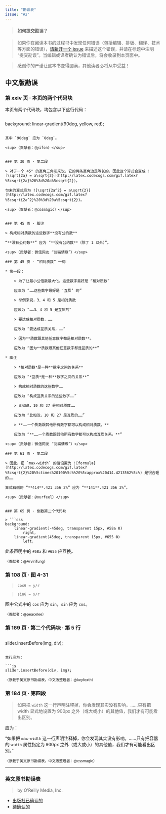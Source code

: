 ```yaml
---
title: "勘误表"
issue: "#2"
---
```


> #### 如何提交勘误？ <a name="how-to">&nbsp;</a>

> 如果你在阅读本书的过程书中发现任何错误（包括编辑、排版、翻译、技术等方面的错误），[请新开一个 issue](https://github.com/cssmagic/CSS-Secrets/issues/new) 来描述这个错误，并请在标题中注明 “提交勘误”。当编辑或译者确认为错误后，将会收录到本页面中。

> 感谢你的严谨让这本书变得圆满，其他读者必将从中受益！


## 中文版勘误 <a name="zh">&nbsp;</a>

### 第 xxiv 页 · 本页的两个代码块

本页有两个代码块，均包含以下这行代码：

> ```stylus
background: linear-gradient(90deg, yellow, red);
```

其中 `90deg` 应为 `0deg`。

<sup>（贡献者：@yifon）</sup>


### 第 30 页 · 第二段

> 对于一个 45° 的直角三角形来说，它的两条直角边是等长的，因此这个算式会变成 ![\sqrt{2a} = a\sqrt{2}](http://latex.codecogs.com/gif.latex?%5csqrt{2a}%20%3d%20a%5csqrt{2})。

句末的算式应为 ![\sqrt{2a^2} = a\sqrt{2}](http://latex.codecogs.com/gif.latex?%5csqrt{2a^2}%20%3d%20a%5csqrt{2})。

<sup>（贡献者：@cssmagic）</sup>


### 第 45 页 · 脚注

> 构成相对质数的这些数字**没有公约数**

“**没有公约数**” 应为 “**没有公约数**（除了 1 以外）”。

<sup>（贡献者：微信网友 “剑猫情缘”）</sup>

### 第 45 页 · “相对质数” 一词

* 第一段：

	> 为了让最小公倍数最大化，这些数字最好是 “相对质数”

	应改为 “……这些数字最好是 ‘互质’ 的”
	
	> 举例来说，3、4 和 5 是相对质数
	
	应改为 “……3、4 和 5 是互质的”
	
	> 要达成相对质数，……
	
	应改为 “要达成互质关系，……”

	> 因为**质数跟其他任意数字都是相对质数**。

	应改为 “因为**质数跟其他任意数字都是互质的**”

* 脚注

	> *相对质数*是一种**数字之间的关系**
	
	应改为 “*互质*是一种**数字之间的关系**”
	
	> 构成相对质数的这些数字……
	
	应改为 “构成互质关系的这些数字……”

	> 比如说，10 和 27 是相对质数……
	
	应改为 “比如说，10 和 27 是互质的……”
	
	> **……一个质数跟其他所有数字都可以构成相对质数。**
	
	应改为 “**……一个质数跟其他所有数字都可以构成互质关系。**”

<sup>（贡献者：微信网友 “剑猫情缘”）</sup>

### 第 61 页 · 第二段

> 因此，把 `max-width` 的值设置为 ![formula](http://latex.codecogs.com/gif.latex?%5csqrt{2}%20%5ctimes%20100%5c%%20%5capprox%20414.4213562%5c%) 是很合理的……

算式右侧的 “**414**.421 356 2%” 应为 “**141**.421 356 2%”。

<sup>（贡献者：@ourfeel）</sup>


### 第 65 页 · 倒数第二个代码块

> ```css
background:    linear-gradient(-45deg, transparent 15px, #58a 0)        right,    linear-gradient(45deg, transparent 15px, #655 0)        left;
```

此条声明中的 `#58a` 和 `#655` 应互换。

<sup>（贡献者：@ArvinTung）</sup>


### 第 108 页 · 图 4-31

> `cosθ = y/r`

> `sinθ = x/r`

图中公式中的 `cos` 应为 `sin`，`sin` 应为 `cos`。

<sup>（贡献者：@peacelee）</sup>


### 第 169 页 · 第二个代码块 · 第 5 行

> ```js
slider.insertBefore(img, div);
```

本行应为：

```js
slider.insertBefore(div, img);
```

<sup>（原载于英文原书勘误表，中文版整理者：@keyfoxth）</sup>


### 第 184 页 · 第四段

> 如果把 `width` 这一行声明注释掉，你会发现其实没有影响。……只有把 width 显式地设置为 900px 之外（或大或小）的其他值，我们才有可能看出区别。

应为：

“如果把 `max-width` 这一行声明注释掉，你会发现其实没有影响。……只有把容器的 `width` 属性指定为 900px 之外（或大或小）的其他值，我们才有可能看出区别。”

<sup>（原载于英文原书勘误表，中文版整理者：@cssmagic）</sup>

***

### 英文原书勘误表 <a name="en">&nbsp;</a>

> by O’Reilly Media, Inc.

* [出版社已确认的](http://www.oreilly.com/catalog/errata.csp?isbn=0636920031123)
* [待确认的](http://www.oreilly.com/catalog/errataunconfirmed.csp?isbn=0636920031123)
